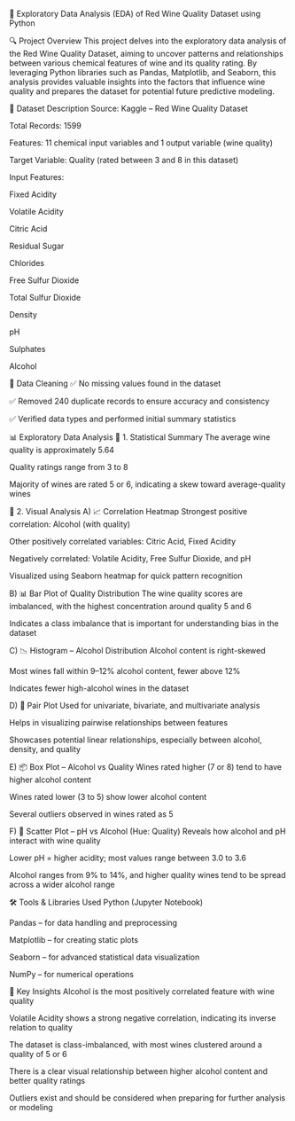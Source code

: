 🍷 Exploratory Data Analysis (EDA) of Red Wine Quality Dataset using Python

🔍 Project Overview
This project delves into the exploratory data analysis of the Red Wine Quality Dataset, aiming to uncover patterns and relationships between various chemical features of wine and its quality rating. By leveraging Python libraries such as Pandas, Matplotlib, and Seaborn, this analysis provides valuable insights into the factors that influence wine quality and prepares the dataset for potential future predictive modeling.

📁 Dataset Description
Source: Kaggle – Red Wine Quality Dataset

Total Records: 1599

Features: 11 chemical input variables and 1 output variable (wine quality)

Target Variable: Quality (rated between 3 and 8 in this dataset)

Input Features:

Fixed Acidity

Volatile Acidity

Citric Acid

Residual Sugar

Chlorides

Free Sulfur Dioxide

Total Sulfur Dioxide

Density

pH

Sulphates

Alcohol

🧹 Data Cleaning
✅ No missing values found in the dataset

✅ Removed 240 duplicate records to ensure accuracy and consistency

✅ Verified data types and performed initial summary statistics

📊 Exploratory Data Analysis
📌 1. Statistical Summary
The average wine quality is approximately 5.64

Quality ratings range from 3 to 8

Majority of wines are rated 5 or 6, indicating a skew toward average-quality wines

📌 2. Visual Analysis
A) 📈 Correlation Heatmap
Strongest positive correlation: Alcohol (with quality)

Other positively correlated variables: Citric Acid, Fixed Acidity

Negatively correlated: Volatile Acidity, Free Sulfur Dioxide, and pH

Visualized using Seaborn heatmap for quick pattern recognition

B) 📊 Bar Plot of Quality Distribution
The wine quality scores are imbalanced, with the highest concentration around quality 5 and 6

Indicates a class imbalance that is important for understanding bias in the dataset

C) 📉 Histogram – Alcohol Distribution
Alcohol content is right-skewed

Most wines fall within 9–12% alcohol content, fewer above 12%

Indicates fewer high-alcohol wines in the dataset

D) 🔗 Pair Plot
Used for univariate, bivariate, and multivariate analysis

Helps in visualizing pairwise relationships between features

Showcases potential linear relationships, especially between alcohol, density, and quality

E) 📦 Box Plot – Alcohol vs Quality
Wines rated higher (7 or 8) tend to have higher alcohol content

Wines rated lower (3 to 5) show lower alcohol content

Several outliers observed in wines rated as 5

F) 🧪 Scatter Plot – pH vs Alcohol (Hue: Quality)
Reveals how alcohol and pH interact with wine quality

Lower pH = higher acidity; most values range between 3.0 to 3.6

Alcohol ranges from 9% to 14%, and higher quality wines tend to be spread across a wider alcohol range

🛠️ Tools & Libraries Used
Python (Jupyter Notebook)

Pandas – for data handling and preprocessing

Matplotlib – for creating static plots

Seaborn – for advanced statistical data visualization

NumPy – for numerical operations

📌 Key Insights
Alcohol is the most positively correlated feature with wine quality

Volatile Acidity shows a strong negative correlation, indicating its inverse relation to quality

The dataset is class-imbalanced, with most wines clustered around a quality of 5 or 6

There is a clear visual relationship between higher alcohol content and better quality ratings

Outliers exist and should be considered when preparing for further analysis or modeling

